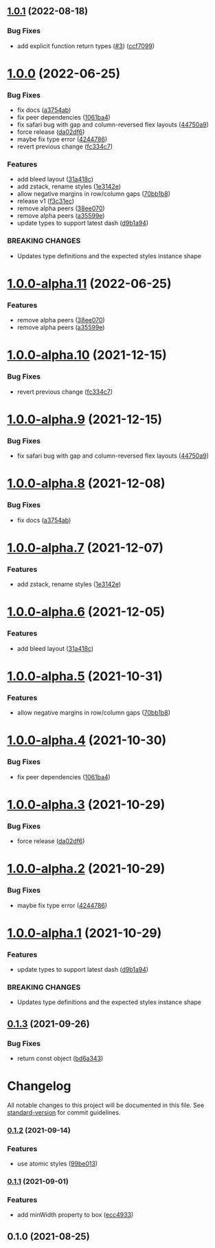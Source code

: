 ## [1.0.1](https://github.com/dash-ui/layout/compare/v1.0.0...v1.0.1) (2022-08-18)

### Bug Fixes

- add explicit function return types ([#3](https://github.com/dash-ui/layout/issues/3)) ([ccf7099](https://github.com/dash-ui/layout/commit/ccf70992ff9c4ff630121d97a0a81c5f06a653de))

# [1.0.0](https://github.com/dash-ui/layout/compare/v0.1.3...v1.0.0) (2022-06-25)

### Bug Fixes

- fix docs ([a3754ab](https://github.com/dash-ui/layout/commit/a3754ab5af0ebf4fb06abd3de60749045a551d5f))
- fix peer dependencies ([1061ba4](https://github.com/dash-ui/layout/commit/1061ba466092784ddb968877462f72d00d79ee24))
- fix safari bug with gap and column-reversed flex layouts ([44750a9](https://github.com/dash-ui/layout/commit/44750a9bc660070398fee4d041598e3261f31cca))
- force release ([da02df6](https://github.com/dash-ui/layout/commit/da02df6e7b2d763757626f5bf45a3f4c0ff7178c))
- maybe fix type error ([4244786](https://github.com/dash-ui/layout/commit/4244786096c59f6ce508b721b3cf0b183032839f))
- revert previous change ([fc334c7](https://github.com/dash-ui/layout/commit/fc334c793043879a02609fa949ee886f8f9798fa))

### Features

- add bleed layout ([31a418c](https://github.com/dash-ui/layout/commit/31a418cf0697251f3cbf664898b162b57f620e4f))
- add zstack, rename styles ([1e3142e](https://github.com/dash-ui/layout/commit/1e3142e7b46c4f44e175590fc241517b8d1493b9))
- allow negative margins in row/column gaps ([70bb1b8](https://github.com/dash-ui/layout/commit/70bb1b8040db7cc7733febb591c1c9aed9dc1328))
- release v1 ([f3c31ec](https://github.com/dash-ui/layout/commit/f3c31ec1937bc95a4b532e79e950b2435f9908de))
- remove alpha peers ([38ee070](https://github.com/dash-ui/layout/commit/38ee070f8926ddeee753c8a4735972c4f4ce0a63))
- remove alpha peers ([a35599e](https://github.com/dash-ui/layout/commit/a35599eaa7fa5246bb67fa11b518d700e6f87936))
- update types to support latest dash ([d9b1a94](https://github.com/dash-ui/layout/commit/d9b1a94b3a337443feafb6fc1d7bb1a9c368d3e1))

### BREAKING CHANGES

- Updates type definitions and the expected styles instance shape

# [1.0.0-alpha.11](https://github.com/dash-ui/layout/compare/v1.0.0-alpha.10...v1.0.0-alpha.11) (2022-06-25)

### Features

- remove alpha peers ([38ee070](https://github.com/dash-ui/layout/commit/38ee070f8926ddeee753c8a4735972c4f4ce0a63))
- remove alpha peers ([a35599e](https://github.com/dash-ui/layout/commit/a35599eaa7fa5246bb67fa11b518d700e6f87936))

# [1.0.0-alpha.10](https://github.com/dash-ui/layout/compare/v1.0.0-alpha.9...v1.0.0-alpha.10) (2021-12-15)

### Bug Fixes

- revert previous change ([fc334c7](https://github.com/dash-ui/layout/commit/fc334c793043879a02609fa949ee886f8f9798fa))

# [1.0.0-alpha.9](https://github.com/dash-ui/layout/compare/v1.0.0-alpha.8...v1.0.0-alpha.9) (2021-12-15)

### Bug Fixes

- fix safari bug with gap and column-reversed flex layouts ([44750a9](https://github.com/dash-ui/layout/commit/44750a9bc660070398fee4d041598e3261f31cca))

# [1.0.0-alpha.8](https://github.com/dash-ui/layout/compare/v1.0.0-alpha.7...v1.0.0-alpha.8) (2021-12-08)

### Bug Fixes

- fix docs ([a3754ab](https://github.com/dash-ui/layout/commit/a3754ab5af0ebf4fb06abd3de60749045a551d5f))

# [1.0.0-alpha.7](https://github.com/dash-ui/layout/compare/v1.0.0-alpha.6...v1.0.0-alpha.7) (2021-12-07)

### Features

- add zstack, rename styles ([1e3142e](https://github.com/dash-ui/layout/commit/1e3142e7b46c4f44e175590fc241517b8d1493b9))

# [1.0.0-alpha.6](https://github.com/dash-ui/layout/compare/v1.0.0-alpha.5...v1.0.0-alpha.6) (2021-12-05)

### Features

- add bleed layout ([31a418c](https://github.com/dash-ui/layout/commit/31a418cf0697251f3cbf664898b162b57f620e4f))

# [1.0.0-alpha.5](https://github.com/dash-ui/layout/compare/v1.0.0-alpha.4...v1.0.0-alpha.5) (2021-10-31)

### Features

- allow negative margins in row/column gaps ([70bb1b8](https://github.com/dash-ui/layout/commit/70bb1b8040db7cc7733febb591c1c9aed9dc1328))

# [1.0.0-alpha.4](https://github.com/dash-ui/layout/compare/v1.0.0-alpha.3...v1.0.0-alpha.4) (2021-10-30)

### Bug Fixes

- fix peer dependencies ([1061ba4](https://github.com/dash-ui/layout/commit/1061ba466092784ddb968877462f72d00d79ee24))

# [1.0.0-alpha.3](https://github.com/dash-ui/layout/compare/v1.0.0-alpha.2...v1.0.0-alpha.3) (2021-10-29)

### Bug Fixes

- force release ([da02df6](https://github.com/dash-ui/layout/commit/da02df6e7b2d763757626f5bf45a3f4c0ff7178c))

# [1.0.0-alpha.2](https://github.com/dash-ui/layout/compare/v1.0.0-alpha.1...v1.0.0-alpha.2) (2021-10-29)

### Bug Fixes

- maybe fix type error ([4244786](https://github.com/dash-ui/layout/commit/4244786096c59f6ce508b721b3cf0b183032839f))

# [1.0.0-alpha.1](https://github.com/dash-ui/layout/compare/v0.1.3...v1.0.0-alpha.1) (2021-10-29)

### Features

- update types to support latest dash ([d9b1a94](https://github.com/dash-ui/layout/commit/d9b1a94b3a337443feafb6fc1d7bb1a9c368d3e1))

### BREAKING CHANGES

- Updates type definitions and the expected styles instance shape

## [0.1.3](https://github.com/dash-ui/layout/compare/v0.1.2...v0.1.3) (2021-09-26)

### Bug Fixes

- return const object ([bd6a343](https://github.com/dash-ui/layout/commit/bd6a343b99dd221a0ce690b150b3b65c74726e12))

# Changelog

All notable changes to this project will be documented in this file. See [standard-version](https://github.com/conventional-changelog/standard-version) for commit guidelines.

### [0.1.2](https://github.com/dash-ui/layout/compare/v0.1.1...v0.1.2) (2021-09-14)

### Features

- use atomic styles ([99be013](https://github.com/dash-ui/layout/commit/99be013f1b9739f97a0e5392b9ed8c6f2449e842))

### [0.1.1](https://github.com/dash-ui/layout/compare/v0.1.0...v0.1.1) (2021-09-01)

### Features

- add minWidth property to box ([ecc4933](https://github.com/dash-ui/layout/commit/ecc4933b6230c2b044f9afaf65d6af0008746339))

## 0.1.0 (2021-08-25)
